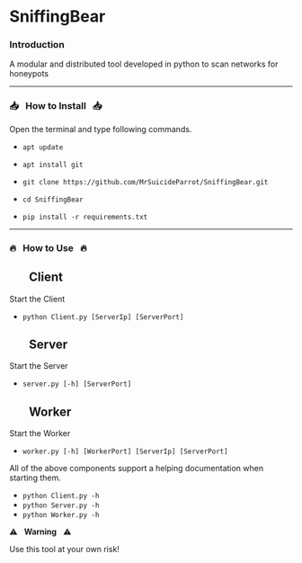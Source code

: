 # SniffingBear

### Introduction

A modular and distributed tool developed in python to scan networks for honeypots

------------------------------------------------------------------------

### :inbox_tray: &nbsp; How to Install &nbsp; :inbox_tray:

Open the terminal and type following commands.

* `apt update`

* `apt install git`

* `git clone https://github.com/MrSuicideParrot/SniffingBear.git`

* `cd SniffingBear`

* `pip install -r requirements.txt`

------------------------------------------------------------------------

### :fire: &nbsp; How to Use &nbsp; :fire:

## &nbsp;&nbsp;&nbsp;&nbsp;&nbsp;&nbsp; Client

Start the Client
* `python Client.py [ServerIp] [ServerPort]`

## &nbsp;&nbsp;&nbsp;&nbsp;&nbsp;&nbsp; Server

Start the Server
* `server.py [-h] [ServerPort]`

## &nbsp;&nbsp;&nbsp;&nbsp;&nbsp;&nbsp; Worker

Start the Worker
* `worker.py [-h] [WorkerPort] [ServerIp] [ServerPort]`

All of the above components support a helping documentation when starting them.

* `python Client.py -h`
* `python Server.py -h`
* `python Worker.py -h`

:warning: &nbsp; **Warning** &nbsp; :warning:

Use this tool at your own risk!
